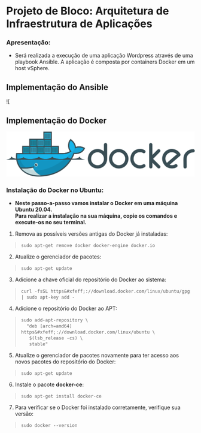 # Projeto de Bloco: Arquitetura de Infraestrutura de Aplicações

### Apresentação:
- Será realizada a execução de uma aplicação Wordpress através de uma playbook Ansible. A aplicação é composta por containers Docker em um host vSphere.

## Implementação do Ansible

![

## Implementação do Docker

![Docker Logo](https://github.com/maa-targino/Playbook-Docker/blob/main/docker-logo.png)  

### Instalação do Docker no Ubuntu:

- **Neste passo-a-passo vamos instalar o Docker em uma máquina Ubuntu 20.04.  
Para realizar a instalação na sua máquina, copie os comandos e execute-os no seu terminal.**

1. Remova as possíveis versões antigas do Docker já instaladas:  
> ```
> sudo apt-get remove docker docker-engine docker.io
> ```

2. Atualize o gerenciador de pacotes:  
> ```
> sudo apt-get update  
> ```

3. Adicione a chave oficial do repositório do Docker ao sistema:  
> ```
> curl -fsSL https&#xfeff;://download.docker.com/linux/ubuntu/gpg | sudo apt-key add -  
> ```

4. Adicione o repositório do Docker ao APT:
> ```
> sudo add-apt-repository \  
>   "deb [arch=amd64] https&#xfeff;://download.docker.com/linux/ubuntu \  
>    $(lsb_release -cs) \  
>    stable"
> ```

5. Atualize o gerenciador de pacotes novamente para ter acesso aos novos pacotes do repositório do Docker:
> ```
> sudo apt-get update
> ```

6. Instale o pacote **docker-ce**:
> ```
> sudo apt-get install docker-ce
> ```

7. Para verificar se o Docker foi instalado corretamente, verifique sua versão:
> ```
> sudo docker --version
> ```

## 
